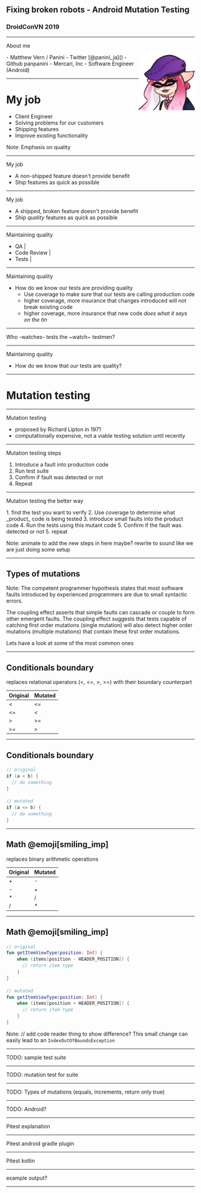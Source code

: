 ## Fixing broken robots - Android Mutation Testing
### DroidConVN 2019

---

<p><span class="slide-title">About me</span></p>

<img align="right" width="150" height="150" src="assets/img/panini.png">
- Matthew Vern / Panini
- Twitter [@panini_ja]()
- Github panpanini
- Mercari, Inc
- Software Engineer (Android)

---
# My job
<!-- <p><span class="slide-title">My job</span></p> -->

- Client Engineer
- Solving problems for our customers
- Shipping features
- Improve existing functionality

Note:
Emphasis on quality

---

<p><span class="slide-title">My job</span></p>

- A non-shipped feature doesn't provide benefit
- Ship features as quick as possible


---

<p><span class="slide-title">My job</span></p>

- A shipped, broken feature doesn't provide benefit
- Ship _quality_ features as quick as possible

---

<p><span class="slide-title">Maintaining quality</span></p>

- QA |
- Code Review |
- Tests |

---

<p><span class="slide-title">Maintaining quality</span></p>

- How do we know our tests are providing quality
    - Use coverage to make sure that our tests are calling production code
    - higher coverage, more insurance that changes introduced will not break existing code
    - higher coverage, more insurance that new code _does what it says on the tin_

---

 Who -watches- tests the ~watch~ testmen?

---

<p><span class="slide-title">Maintaining quality</span></p>

- How do we know that our tests are quality?

---

# Mutation testing

---

<p><span class="slide-title">Mutation testing</span></p>

- proposed by Richard Lipton in 1971
- computationally expensive, not a viable testing solution until recently

---

<p><span class="slide-title">Mutation testing steps</span></p>

1. Introduce a fault into production code
2. Run test suite
3. Confirm if fault was detected or not
4. Repeat

---

<p><span class="slide-title">Mutation testing the better way</span></p>
1. find the test you want to verify
2. Use coverage to determine what _product_ code is being tested
3. introduce small faults into the product code
4. Run the tests using this mutant code
5. Confirm if the fault was detected or not
5. repeat

Note:
animate to add the new steps in here maybe? rewrite to sound like we are just doing some setup

---

## Types of mutations

Note:
The competent programmer hypothesis states that most software faults introduced by experienced programmers are due to small syntactic errors.

The coupling effect asserts that simple faults can cascade or couple to form other emergent faults. The coupling effect suggests that tests capable of catching first order mutations (single mutation) will also detect higher order mutations (multiple mutations) that contain these first order mutations.

Lets have a look at some of the most common ones

---
## Conditionals boundary

replaces relational operators (<, <=, >, >=) with their boundary counterpart

| Original | Mutated |
|-|-|
| < | <= |
| <= | < |
| > | >= |
| >= | > |

---
## Conditionals boundary
``` kotlin
// original
if (a < b) {
  // do something
}

// mutated
if (a <= b) {
  // do something
}
```
---
## Math @emoji[smiling_imp]

replaces binary arithmetic operations

| Original | Mutated |
|-|-|
| + | - |
| - | + |
| * | / |
| / | * |

---
## Math @emoji[smiling_imp]

``` kotlin
// original
fun getItemViewType(position: Int) {
    when (items[position - HEADER_POSITION]) {
      // return item type
    }
}

// mutated
fun getItemViewType(position: Int) {
    when (items[position + HEADER_POSITION]) {
      // return item type
    }
}
```

Note:
// add code reader thing to show difference?
This small change can easily lead to an `IndexOutOfBoundsException`

---
TODO: sample test suite

---

TODO: mutation test for suite

---

TODO: Types of mutations (equals, increments, return only true)

---

TODO: Android?

---

Pitest explanation

---

Pitest android gradle plugin

---

Pitest kotlin

---

example output?

---
